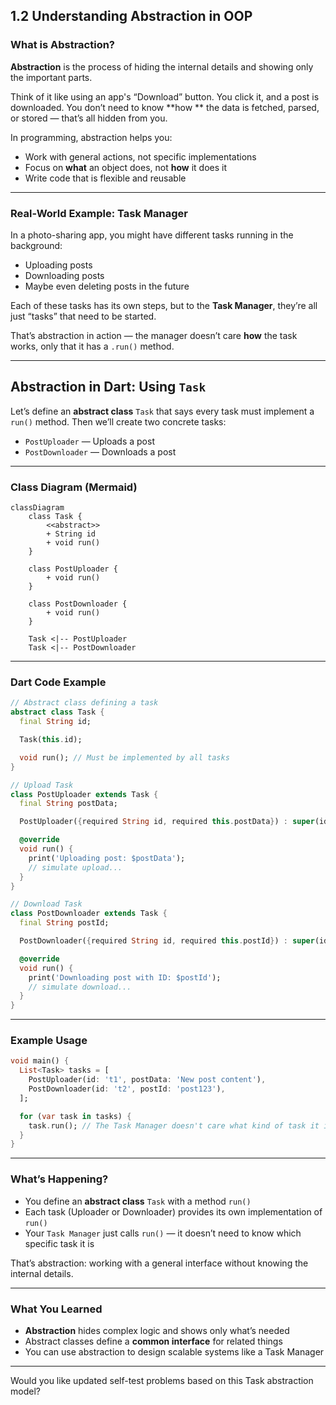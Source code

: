 ## 1.2 Understanding Abstraction in OOP

### What is Abstraction?

**Abstraction** is the process of hiding the internal details and showing only the important parts.

Think of it like using an app's “Download” button. You click it, and a post is downloaded. You don’t need to know **how
** the data is fetched, parsed, or stored — that’s all hidden from you.

In programming, abstraction helps you:

* Work with general actions, not specific implementations
* Focus on **what** an object does, not **how** it does it
* Write code that is flexible and reusable

---

### Real-World Example: Task Manager

In a photo-sharing app, you might have different tasks running in the background:

* Uploading posts
* Downloading posts
* Maybe even deleting posts in the future

Each of these tasks has its own steps, but to the **Task Manager**, they’re all just “tasks” that need to be started.

That’s abstraction in action — the manager doesn’t care **how** the task works, only that it has a `.run()` method.

---

## Abstraction in Dart: Using `Task`

Let’s define an **abstract class** `Task` that says every task must implement a `run()` method. Then we’ll create two
concrete tasks:

* `PostUploader` — Uploads a post
* `PostDownloader` — Downloads a post

---

### Class Diagram (Mermaid)

```mermaid
classDiagram
    class Task {
        <<abstract>>
        + String id
        + void run()
    }

    class PostUploader {
        + void run()
    }

    class PostDownloader {
        + void run()
    }

    Task <|-- PostUploader
    Task <|-- PostDownloader
```

---

### Dart Code Example

```dart
// Abstract class defining a task
abstract class Task {
  final String id;

  Task(this.id);

  void run(); // Must be implemented by all tasks
}

// Upload Task
class PostUploader extends Task {
  final String postData;

  PostUploader({required String id, required this.postData}) : super(id);

  @override
  void run() {
    print('Uploading post: $postData');
    // simulate upload...
  }
}

// Download Task
class PostDownloader extends Task {
  final String postId;

  PostDownloader({required String id, required this.postId}) : super(id);

  @override
  void run() {
    print('Downloading post with ID: $postId');
    // simulate download...
  }
}
```

---

### Example Usage

```dart
void main() {
  List<Task> tasks = [
    PostUploader(id: 't1', postData: 'New post content'),
    PostDownloader(id: 't2', postId: 'post123'),
  ];

  for (var task in tasks) {
    task.run(); // The Task Manager doesn't care what kind of task it is
  }
}
```

---

### What’s Happening?

* You define an **abstract class** `Task` with a method `run()`
* Each task (Uploader or Downloader) provides its own implementation of `run()`
* Your `Task Manager` just calls `run()` — it doesn’t need to know which specific task it is

That’s abstraction: working with a general interface without knowing the internal details.

---

### What You Learned

* **Abstraction** hides complex logic and shows only what’s needed
* Abstract classes define a **common interface** for related things
* You can use abstraction to design scalable systems like a Task Manager

---

Would you like updated self-test problems based on this Task abstraction model?
